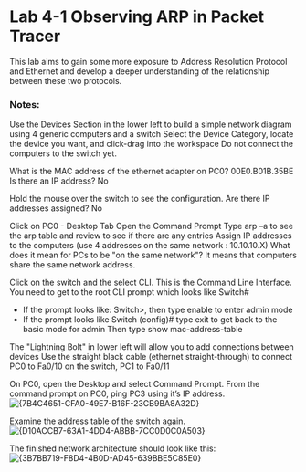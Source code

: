 # Lab 4-1 Observing ARP in Packet Tracer

This lab aims to gain some more exposure to Address Resolution Protocol and Ethernet and develop a deeper understanding of the relationship between these two protocols.

### Notes:
Use the Devices Section in the lower left to build a simple network diagram using 4 generic computers and a switch
Select the Device Category, locate the device you want, and click-drag into the workspace
Do not connect the computers to the switch yet.

What is the MAC address of the ethernet adapter on PC0? 00E0.B01B.35BE
Is there an IP address? No

Hold the mouse over the switch to see the configuration.
Are there IP addresses assigned? No

Click on PC0 - Desktop Tab
Open the Command Prompt 
Type arp  –a to  see the arp table and review to see if there are any entries
Assign IP addresses to the computers (use 4 addresses on the same network : 10.10.10.X) What does it mean for PCs to be "on the same network"? It means that computers share the same network address.

Click on the switch and the select CLI.   This is the Command Line Interface.   You need to get to the root CLI prompt which looks like Switch#
- If the prompt looks like:  Switch>,  then type enable to enter admin mode
- If the prompt looks like  Switch (config)#  type exit to get back to the basic mode for admin
Then type show mac-address-table

The "Lightning Bolt" in lower left will allow you to add connections between devices
Use the straight black cable (ethernet straight-through) to connect PC0 to Fa0/10 on the switch, PC1 to Fa0/11

On PC0, open the Desktop and select Command Prompt.
From the command prompt on PC0, ping PC3 using it’s IP address.
![{7B4C4651-CFA0-49E7-B16F-23CB9BA8A32D}](https://github.com/user-attachments/assets/a6deb8eb-f48f-480f-a234-8ded06b02880)


Examine the address table of the switch again.
![{D10ACCB7-63A1-4DD4-ABBB-7CC0D0C0A503}](https://github.com/user-attachments/assets/c691848d-bcd8-4ec9-a8d9-61dc0c1de83e)

The finished network architecture should look like this:
![{3B7BB719-F8D4-4B0D-AD45-639BBE5C85E0}](https://github.com/user-attachments/assets/07b9e9ef-01eb-41b6-8858-a4b1d1d67e5c)







